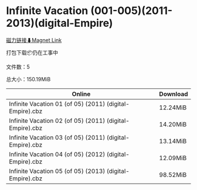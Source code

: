 # Infinite Vacation (001-005)(2011-2013)(digital-Empire)

[磁力链接⬇Magnet Link](magnet:?xt=urn:btih:231d6c5dd1d945f9dbba38249f8002c3a0fbf844&dn=Infinite%20Vacation%20%28001-005%29%282011-2013%29%28digital-Empire%29)

打包下载📦仍在工事中

文件数：5

总大小：150.19MiB

Online | Download
--- | ---
Infinite Vacation 01 (of 05) (2011) (digital-Empire).cbz | 12.24MiB
Infinite Vacation 02 (of 05) (2011) (digital-Empire).cbz | 14.20MiB
Infinite Vacation 03 (of 05) (2011) (digital-Empire).cbz | 13.14MiB
Infinite Vacation 04 (of 05) (2012) (digital-Empire).cbz | 12.09MiB
Infinite Vacation 05 (of 05) (2013) (digital-Empire).cbz | 98.52MiB